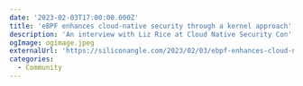 ```yaml
---
date: '2023-02-03T17:00:00.000Z'
title: 'eBPF enhances cloud-native security through a kernel approach'
description: 'An interview with Liz Rice at Cloud Native Security Con'
ogImage: ogimage.jpeg
externalUrl: 'https://siliconangle.com/2023/02/03/ebpf-enhances-cloud-native-security-kernel-approach-cnscon/'
categories:
  - Community
---
```

